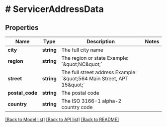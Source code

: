 # # ServicerAddressData

## Properties

Name | Type | Description | Notes
------------ | ------------- | ------------- | -------------
**city** | **string** | The full city name |
**region** | **string** | The region or state Example: &#x60;\&quot;NC\&quot;&#x60; |
**street** | **string** | The full street address Example: &#x60;\&quot;564 Main Street, APT 15\&quot;&#x60; |
**postal_code** | **string** | The postal code |
**country** | **string** | The ISO 3166-1 alpha-2 country code |

[[Back to Model list]](../../README.md#models) [[Back to API list]](../../README.md#endpoints) [[Back to README]](../../README.md)
